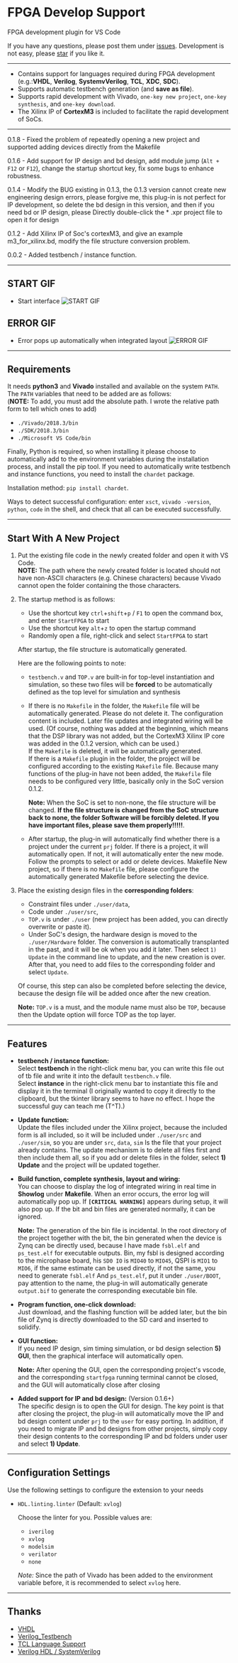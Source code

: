 <!--
 * #Author       : sterben(Duan)
 * #LastAuthor   : sterben(Duan)
 * #Date         : 2020-02-15 12:14:01
 * #lastTime     : 2020-02-15 22:24:38
 * #FilePath     : \README.md
 * #Description  : 
 -->

# FPGA Develop Support

FPGA development plugin for VS Code

If you have any questions, please post them under [issues](https://github.com/Bestduan/fpga_support_plug/issues).
Development is not easy, please [star](https://github.com/Bestduan/fpga_support_plug) if you like it.

-----

* Contains support for languages ​​required during FPGA development (e.g.:**VHDL**, **Verilog**, **SystemvVerilog**, **TCL**, **XDC**, **SDC**).
* Supports automatic testbench generation (and **save as file**).
* Supports rapid development with Vivado, `one-key new project`, `one-key synthesis`, and `one-key download`.
* The Xilinx IP of **CortexM3** is included to facilitate the rapid development of SoCs.

-----
0.1.8 - Fixed the problem of repeatedly opening a new project and supported adding devices directly from the Makefile

0.1.6 - Add support for IP design and bd design, add module jump (`Alt + F12` or `F12`), change the startup shortcut key, fix some bugs to enhance robustness.

0.1.4 - Modify the BUG existing in 0.1.3, the 0.1.3 version cannot create new engineering design errors, please forgive me, this plug-in is not perfect for IP development, so delete the bd design in this version, and then if you need bd or IP design, please Directly double-click the * .xpr project file to open it for design

0.1.2 - Add Xilinx IP of Soc's cortexM3, and give an example m3_for_xilinx.bd, modify the file structure conversion problem.

0.0.2 - Added testbench / instance function.

-----

## START GIF

* Start interface
![START GIF](https://ftp.bmp.ovh/imgs/2020/02/85216ff13beedcc6.gif)

## ERROR GIF

* Error pops up automatically when integrated layout
![ERROR GIF](https://ftp.bmp.ovh/imgs/2020/02/c31b45ac7ee3edb0.gif)

-----

## Requirements

It needs **python3** and **Vivado** installed and available on the system `PATH`.  The `PATH` variables that need to be added are as follows:\
(**NOTE:** To add, you must add the absolute path. I wrote the relative path form to tell which ones to add)

* `./Vivado/2018.3/bin`
* `./SDK/2018.3/bin`
* `./Microsoft VS Code/bin`

Finally, Python is required, so when installing it please choose to automatically add to the environment variables during the installation process, and install the pip tool. If you need to automatically write testbench and instance functions, you need to install the `chardet` package.

Installation method: `pip install chardet`.

Ways to detect successful configuration: enter `xsct`, `vivado -version`, `python`, `code` in the shell, and check that all can be executed successfully.

-----

## Start With A New Project

1. Put the existing file code in the newly created folder and open it with VS Code.\
   **NOTE:** The path where the newly created folder is located should not have non-ASCII characters (e.g. Chinese characters) because Vivado cannot open the folder containing the those characters.
2. The startup method is as follows:
    * Use the shortcut key `ctrl`+`shift`+`p` / `F1` to open the command box, and enter `StartFPGA` to start
    * Use the shortcut key `alt`+`z` to open the startup command
    * Randomly open a file, right-click and select `StartFPGA` to start

    After startup, the file structure is automatically generated.

    Here are the following points to note:

      * `testbench.v` and `TOP.v` are built-in for top-level instantiation and simulation, so these two files will be **forced** to be automatically defined as the top level for simulation and synthesis
      * If there is no `Makefile` in the folder, the `Makefile` file will be automatically generated. Please do not delete it. The configuration content is included. Later file updates and integrated wiring will be used. (Of course, nothing was added at the beginning, which means that the DSP library was not added, but the CortexM3 Xilinx IP core was added in the 0.1.2 version, which can be used.)\
        If the `Makefile` is deleted, it will be automatically generated.\
        If there is a `Makefile` plugin in the folder, the project will be configured according to the existing `Makefile` file. Because many functions of the plug-in have not been added, the `Makefile` file needs to be configured very little, basically only in the SoC version 0.1.2.

        **Note:** When the SoC is set to non-none, the file structure will be changed. **If the file structure is changed from the SoC structure back to none, the folder Software will be forcibly deleted. If you have important files, please save them properly!!!!!**.

      * After startup, the plug-in will automatically find whether there is a project under the current `prj` folder. If there is a project, it will automatically open. If not, it will automatically enter the new mode. Follow the prompts to select or add or delete devices. Makefile New project, so if there is no `Makefile` file, please configure the automatically generated Makefile before selecting the device.

3. Place the existing design files in the **corresponding folders**:
    * Constraint files under `./user/data`,
    * Code under `./user/src`,
    * `TOP.v` is under `./user` (new project has been added, you can directly overwrite or paste it).
    * Under SoC's design, the hardware design is moved to the `./user/Hardware` folder. The conversion is automatically transplanted in the past, and it will be ok when you add it later. Then select `1) Update` in the command line to update, and the new creation is over. After that, you need to add files to the corresponding folder and select `Update`.

    Of course, this step can also be completed before selecting the device, because the design file will be added once after the new creation.

    **Note:** `TOP.v` is a must, and the module name must also be `TOP`, because then the Update option will force TOP as the top layer.

-----

## Features

* **testbench / instance function:**\
  Select **testbench** in the right-click menu bar, you can write this file out of tb file and write it into the default `testbench.v` file.\
  Select **instance** in the right-click menu bar to instantiate this file and display it in the terminal (I originally wanted to copy it directly to the clipboard, but the tkinter library seems to have no effect. I hope the successful guy can teach me (T^T).)

* **Update function:**\
  Update the files included under the Xilinx project, because the included form is all included, so it will be included under `./user/src` and `./user/sim`, so you are under `src`, `data`, `sim` Is the file that your project already contains. The update mechanism is to delete all files first and then include them all, so if you add or delete files in the folder, select **1) Update** and the project will be updated together.

* **Build function, complete synthesis, layout and wiring:**\
  You can choose to display the log of integrated wiring in real time in **Showlog** under **Makefile**. When an error occurs, the error log will automatically pop up. If **`[CRITICAL WARNING]`** appears during setup, it will also pop up. If the bit and bin files are generated normally, it can be ignored.

  **Note:** The generation of the bin file is incidental. In the root directory of the project together with the bit, the bin generated when the device is Zynq can be directly used, because I have made `fsbl.elf` and `ps_test.elf` for executable outputs. Bin, my fsbl is designed according to the microphase board, his `SD0 IO` is `MIO40` to `MIO45`, QSPI is `MIO1` to `MIO6`, if the same estimate can be used directly, if not the same, you need to generate `fsbl.elf` And `ps_test.elf`, put it under `./user/BOOT`, pay attention to the name, the plug-in will automatically generate `output.bif` to generate the corresponding executable bin file.

* **Program function, one-click download:**\
  Just download, and the flashing function will be added later, but the bin file of Zynq is directly downloaded to the SD card and inserted to solidify.

* **GUI function:**\
  If you need IP design, sim timing simulation, or bd design selection **5) GUI**, then the graphical interface will automatically open.

  **Note:** After opening the GUI, open the corresponding project's vscode, and the corresponding `startfpga` running terminal cannot be closed, and the GUI will automatically close after closing

* **Added support for IP and bd design:** (Version 0.1.6+)\
  The specific design is to open the GUI for design. The key point is that after closing the project, the plug-in will automatically move the IP and bd design content under `prj` to the `user` for easy porting. In addition, if you need to migrate IP and bd designs from other projects, simply copy their design contents to the corresponding IP and bd folders under user and select **1) Update**.

-----

## Configuration Settings

Use the following settings to configure the extension to your needs

* `HDL.linting.linter` (Default: `xvlog`)

  Choose the linter for you. Possible values ​​are:

  * `iverilog`
  * `xvlog`
  * `modelsim`
  * `verilator`
  * `none`

  *Note:* Since the path of Vivado has been added to the environment variable before, it is recommended to select `xvlog` here.

-----

## Thanks

* [VHDL](https://github.com/puorc/awesome-vhdl)
* [Verilog_Testbench](https://github.com/truecrab/VSCode_Extension_Verilog)
* [TCL Language Support](https://github.com/go2sh/tcl-language-support)
* [Verilog HDL / SystemVerilog](https://github.com/mshr-h/vscode-verilog-hdl-support)
